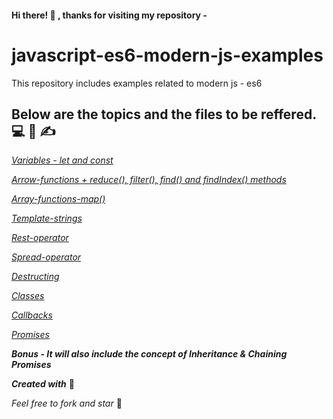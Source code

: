 #### Hi there! :wave: , thanks for visiting my repository -
# javascript-es6-modern-js-examples
This repository includes examples related to modern js - es6

## Below are the topics and the files to be reffered. :computer: :book: :writing_hand:

[_Variables - let and const_ ](https://github.com/priyadarshu/javascript-es6-modern-js-examples/blob/main/variables.js)

[_Arrow-functions + reduce(), filter(), find() and findIndex() methods_ ](https://github.com/priyadarshu/javascript-es6-modern-js-examples/blob/main/arrowfunction.js)

[_Array-functions-map()_ ](https://github.com/priyadarshu/javascript-es6-modern-js-examples/blob/main/arrayfunctions.js)

[_Template-strings_ ](https://github.com/priyadarshu/javascript-es6-modern-js-examples/blob/main/templatestrings.js)

[_Rest-operator_ ](https://github.com/priyadarshu/javascript-es6-modern-js-examples/blob/main/restoperator.js)

[_Spread-operator_ ](https://github.com/priyadarshu/javascript-es6-modern-js-examples/blob/main/spreadoperator.js)

[_Destructing_ ](https://github.com/priyadarshu/javascript-es6-modern-js-examples/blob/main/destructing.js)

[_Classes_ ](https://github.com/priyadarshu/javascript-es6-modern-js-examples/blob/main/classes.js)

[_Callbacks_ ](https://github.com/priyadarshu/javascript-es6-modern-js-examples/blob/main/callbacks.js)

[_Promises_ ](https://github.com/priyadarshu/javascript-es6-modern-js-examples/blob/main/promises.js)


**_Bonus - It will also include the concept of Inheritance & Chaining Promises_**

**_Created with_** :gift_heart:

_Feel free to fork and star_ :handshake:



